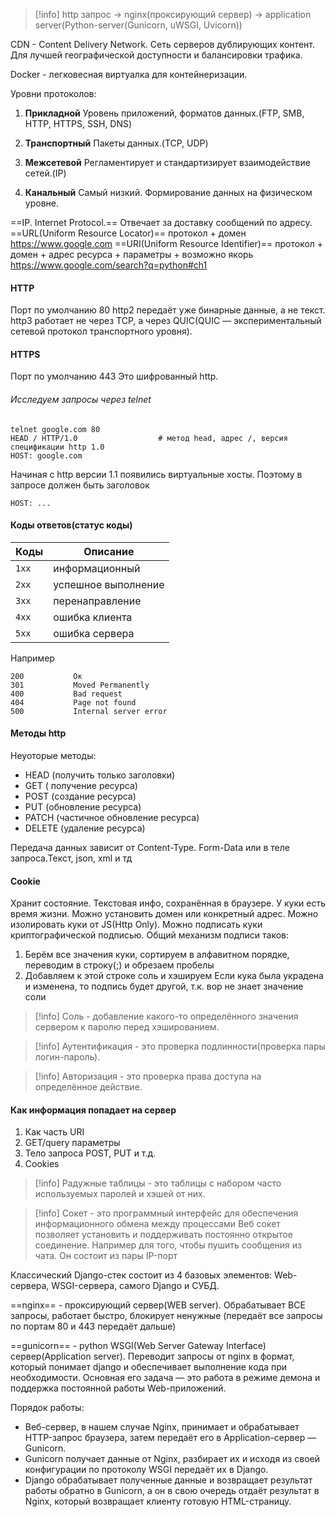 >[!info] http запрос -> nginx(проксирующий сервер) -> application server(Python-server(Gunicorn, uWSGI, Uvicorn))

CDN - Content Delivery Network. Сеть серверов дублирующих контент. Для лучшей географической доступности и балансировки трафика.

Docker - легковесная виртуалка для контейнеризации.

Уровни протоколов:
1. **Прикладной**
    Уровень приложений, форматов данных.(FTP, SMB, HTTP, HTTPS, SSH, DNS)

2. **Транспортный**
    Пакеты данных.(TCP, UDP)

3. **Межсетевой**
    Регламентирует и стандартизирует взаимодействие сетей.(IP)

4. **Канальный**
    Самый низкий. Формирование данных на физическом уровне.

==IP. Internet Protocol.== Отвечает за доставку сообщений по адресу.
==URL(Uniform Resource Locator)== протокол + домен https://www.google.com
==URI(Uniform Resource Identifier)== протокол + домен + адрес ресурса + параметры + возможно якорь https://www.google.com/search?q=python#ch1

#### HTTP
Порт по умолчанию 80
http2 передаёт уже бинарные данные, а не текст.
http3 работает не через TCP, а через QUIC(QUIC — экспериментальный сетевой протокол транспортного уровня).

#### HTTPS
Порт по умолчанию 443
Это шифрованный http.

###### Исследуем запросы через telnet
```
telnet google.com 80
HEAD / HTTP/1.0                  # метод head, адрес /, версия спецификации http 1.0      
HOST: google.com   
```

Начиная с http версии 1.1 появились виртуальные хосты. Поэтому в запросе должен быть заголовок
```
HOST: ...
```

#### Коды ответов(статус коды)
|Коды|Описание|
|-----|-----------|
|`1xx`|информационный
|`2xx`|успешное выполнение
|`3xx`|перенаправление
|`4xx`|ошибка клиента
|`5xx`|ошибка сервера

Например
```
200           Ок
301           Moved Permanently
400           Bad request
404           Page not found
500           Internal server error
```

#### Методы http
Неуоторые методы:
- HEAD (получить только заголовки)
- GET ( получение ресурса)     
- POST (создание ресурса)        
- PUT (обновление ресурса)
- PATCH (частичное обновление ресурса)
- DELETE (удаление ресурса)

Передача данных зависит от Content-Type. Form-Data или в теле запроса.Текст, json, xml и тд

#### Cookie
Хранит состояние. Текстовая инфо, сохранённая в браузере. У куки есть время жизни.
Можно установить домен или конкретный адрес. Можно изолировать куки от JS(Http Only).
Можно подписать куки криптографической подписью. Общий механизм подписи таков:
 1) Берём все значения куки, сортируем в алфавитном порядке, переводим в строку(;) и обрезаем
   пробелы
 2) Добавляем к этой строке соль и хэшируем
 Если кука была украдена и изменена, то подпись будет другой, т.к. вор не знает значение соли

>[!info] Соль - добавление какого-то определённого значения сервером к паролю перед хэшированием.

>[!info] Аутентификация - это проверка подлинности(проверка пары логин-пароль).

>[!info] Авторизация - это проверка права доступа на определённое действие.

#### Как информация попадает на сервер
1. Как часть URI
2. GET/query параметры
3. Тело запроса POST, PUT и т.д.
4. Cookies

>[!info] Радужные таблицы - это таблицы с набором часто используемых паролей и хэшей от них.

>[!info] Сокет - это программный интерфейс для обеспечения информационного обмена между процессами
Веб сокет позволяет установить и поддерживать постоянно открытое соединение. Например для того, чтобы пушить сообщения из чата. Он состоит из пары IP-порт

Классический Django-стек состоит из 4 базовых элементов: Web-сервера, WSGI-сервера, самого Django и СУБД.

==nginx== - проксирующий сервер(WEB server). Обрабатывает ВСЕ запросы, работает быстро, блокирует ненужные (передаёт все запросы по портам 80 и 443 передаёт дальше)

==gunicorn== - python WSGI(Web Server Gateway Interface) сервер(Application server). Переводит запросы от nginx в формат, который понимает django и обеспечивает выполнение кода при необходимости. Основная его задача — это работа в режиме демона и поддержка постоянной работы Web-приложений.

Порядок работы:
- Веб-сервер, в нашем случае Nginx, принимает и обрабатывает HTTP-запрос браузера, затем передаёт его в Application-сервер — Gunicorn.
- Gunicorn получает данные от Nginx, разбирает их и исходя из своей конфигурации по протоколу WSGI передаёт их в Django.
- Django обрабатывает полученные данные и возвращает результат работы обратно в Gunicorn, а он в свою очередь отдаёт результат в Nginx, который возвращает клиенту готовую HTML-страницу.
